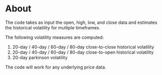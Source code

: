 # About

The code takes as input the open, high, low, and close data and estimates the historical volatility for multiple timeframes.

The following volatility measures are computed:
1. 20-day / 40-day / 60-day / 80-day close-to-close historical volatility
2. 20-day / 40-day / 60-day / 80-day close-to-open historical volatility
3. 20-day parkinson volatility

The code will work for any underlying price data.

